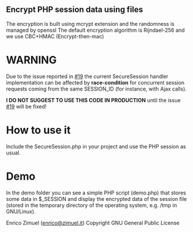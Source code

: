 ## Encrypt PHP session data using files

The encryption is built using mcrypt extension 
and the randomness is managed by openssl
The default encryption algorithm is Rijndael-256
and we use CBC+HMAC (Encrypt-then-mac)

# WARNING

Due to the issue reported in [#19](https://github.com/ezimuel/PHP-Secure-Session/issues/19)
the current SecureSession handler implementation can be affected by **race-condition**
for concurrent session requests coming from the same SESSION_ID (for instance, with Ajax calls).

**I DO NOT SUGGEST TO USE THIS CODE IN PRODUCTION** until the issue [#19](https://github.com/ezimuel/PHP-Secure-Session/issues/19) will be  fixed!

# How to use it

Include the SecureSession.php in your project and use
the PHP session as usual.

# Demo

In the demo folder you can see a simple PHP script (demo.php)
that stores some data in $_SESSION and display the encrypted
data of the session file (stored in the temporary directory
of the operating system, e.g. /tmp in GNU/Linux).

  
Enrico Zimuel (enrico@zimuel.it)
Copyright GNU General Public License
